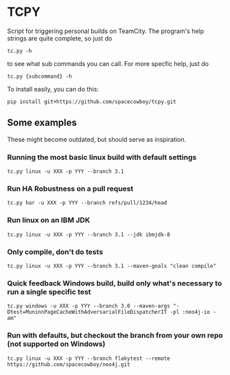# TCPY

Script for triggering personal builds on TeamCity. The program's help
strings are quite complete, so just do

    tc.py -h

to see what sub commands you can call. For more specfic help, just do

    tc.py {subcommand} -h

To install easily, you can do this:

    pip install git+https://github.com/spacecowboy/tcpy.git

## Some examples

These might become outdated, but should serve as inspiration.

### Running the most basic linux build with default settings

    tc.py linux -u XXX -p YYY --branch 3.1

### Run HA Robustness on a pull request

    tc.py har -u XXX -p YYY --branch refs/pull/1234/head

### Run linux on an IBM JDK

    tc.py linux -u XXX -p YYY --branch 3.1 --jdk ibmjdk-8

### Only compile, don't do tests

    tc.py linux -u XXX -p YYY --branch 3.1 --maven-goals "clean compile"

### Quick feedback Windows build, build only what's necessary to run a single specific test

    tc.py windows -u XXX -p YYY --branch 3.0 --maven-args "-Dtest=MuninnPageCacheWithAdversarialFileDispatcherIT -pl :neo4j-io -am"

### Run with defaults, but checkout the branch from your own repo (not supported on Windows)

    tc.py linux -u XXX -p YYY --branch flakytest --remote https://github.com/spacecowboy/neo4j.git
